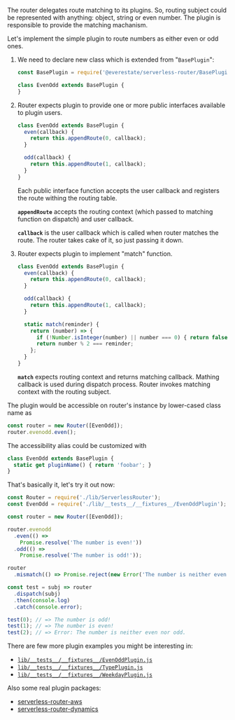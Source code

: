 The router delegates route matching to its plugins. So, routing subject could be represented with anything: object, string or even number. The plugin is responsible to provide the matching machanism.

Let's implement the simple plugin to route numbers as either even or odd ones.

1. We need to declare new class which is extended from "`BasePlugin`":

    ```javascript
    const BasePlugin = require('@everestate/serverless-router/BasePlugin');

    class EvenOdd extends BasePlugin {
    }
    ```

2. Router expects plugin to provide one or more public interfaces available to plugin users.

    ```javascript
    class EvenOdd extends BasePlugin {
      even(callback) {
        return this.appendRoute(0, callback);
      }

      odd(callback) {
        return this.appendRoute(1, callback);
      }
    }
    ```

    Each public interface function accepts the user callback and registers the route withing the routing table.

    **`appendRoute`** accepts the routing context (which passed to matching function on dispatch) and user callback.

    **`callback`** is the user callback which is called when router matches the route. The router takes cake of it, so just passing it down.

3. Router expects plugin to implement "match" function.

    ```javascript
    class EvenOdd extends BasePlugin {
      even(callback) {
        return this.appendRoute(0, callback);
      }

      odd(callback) {
        return this.appendRoute(1, callback);
      }

      static match(reminder) {
        return (number) => {
          if (!Number.isInteger(number) || number === 0) { return false; }
          return number % 2 === reminder;
        };
      }
    }
    ```

    **`match`** expects routing context and returns matching callback. Mathing callback is used during dispatch process. Router invokes matching context with the routing subject.

The plugin would be accessible on router's instance by lower-cased class name as

  ```javascript
  const router = new Router([EvenOdd]);
  router.evenodd.even();
  ```

The accessibility alias could be customized with

  ```javascript
  class EvenOdd extends BasePlugin {
    static get pluginName() { return 'foobar'; }
  }
  ```

That's basically it, let's try it out now:

  ```javascript
  const Router = require('./lib/ServerlessRouter');
  const EvenOdd = require('./lib/__tests__/__fixtures__/EvenOddPlugin');

  const router = new Router([EvenOdd]);

  router.evenodd
    .even(() =>
      Promise.resolve('The number is even!'))
    .odd(() =>
      Promise.resolve('The number is odd!'));

  router
    .mismatch(() => Promise.reject(new Error('The number is neither even nor odd.')));

  const test = subj => router
    .dispatch(subj)
    .then(console.log)
    .catch(console.error);

  test(0); // => The number is odd!
  test(1); // => The number is even!
  test(2); // => Error: The number is neither even nor odd.
  ```

There are few more plugin examples you might be interesting in:
  * [`lib/__tests__/__fixtures__/EvenOddPlugin.js`](../lib/__tests__/__fixtures__/EvenOddPlugin.js)
  * [`lib/__tests__/__fixtures__/TypePlugin.js`](../lib/__tests__/__fixtures__/TypePlugin.js)
  * [`lib/__tests__/__fixtures__/WeekdayPlugin.js`](../lib/__tests__/__fixtures__/WeekdayPlugin.js)

Also some real plugin packages:
  * [serverless-router-aws](https://github.com/everestate/serverless-router-aws)
  * [serverless-router-dynamics](https://github.com/everestate/serverless-router-dynamics)
